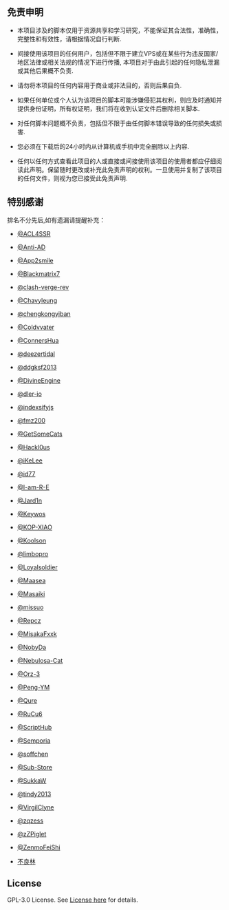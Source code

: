 ## 免责申明
   


- 本项目涉及的脚本仅用于资源共享和学习研究，不能保证其合法性，准确性，完整性和有效性，请根据情况自行判断.

- 间接使用该项目的任何用户，包括但不限于建立VPS或在某些行为违反国家/地区法律或相关法规的情况下进行传播, 本项目对于由此引起的任何隐私泄漏或其他后果概不负责.

- 请勿将本项目的任何内容用于商业或非法目的，否则后果自负.

- 如果任何单位或个人认为该项目的脚本可能涉嫌侵犯其权利，则应及时通知并提供身份证明，所有权证明，我们将在收到认证文件后删除相关脚本.

- 对任何脚本问题概不负责，包括但不限于由任何脚本错误导致的任何损失或损害.

- 您必须在下载后的24小时内从计算机或手机中完全删除以上内容.

- 任何以任何方式查看此项目的人或直接或间接使用该项目的使用者都应仔细阅读此声明。保留随时更改或补充此免责声明的权利。一旦使用并复制了该项目的任何文件，则视为您已接受此免责声明.




## 特别感谢
  

排名不分先后,如有遗漏请提醒补充：

- [@ACL4SSR](https://github.com/ACL4SSR/ACL4SSR)

- [@Anti-AD](https://github.com/privacy-protection-tools/anti-AD)

- [@App2smile](https://github.com/app2smile/rules)

- [@Blackmatrix7](https://github.com/blackmatrix7/ios_rule_script)

- [@clash-verge-rev](https://github.com/clash-verge-rev)

- [@Chavyleung](https://github.com/chavyleung)

- [@chengkongyiban](https://github.com/chengkongyiban)

- [@Coldvvater](https://github.com/Coldvvater)

- [@ConnersHua](https://github.com/ConnersHua/RuleGo/tree/master)

- [@deezertidal](https://github.com/deezertidal)

- [@ddgksf2013](https://github.com/ddgksf2013/)

- [@DivineEngine](https://github.com/DivineEngine)

- [@dler-io](https://github.com/dler-io/Rules)

- [@indexsifyjs](https://github.com/indexsifyjs)

- [@fmz200](https://github.com/fmz200)

- [@GetSomeCats](https://github.com/getsomecat)

- [@Hackl0us](https://github.com/Hackl0us)

- [@iKeLee](https://gitlab.com/lodepuly/vpn_tool)

- [@id77](https://github.com/id77)

- [@I-am-R-E](https://github.com/I-am-R-E)

- [@Jard1n](https://github.com/Jard1n)

- [@Keywos](https://github.com/Keywos)

- [@KOP-XIAO](https://github.com/KOP-XIAO)

- [@Koolson](https://github.com/Koolson)

- [@limbopro](https://github.com/limbopro/Adblock4limbo)

- [@Loyalsoldier](https://github.com/Loyalsoldier)

- [@Maasea](https://github.com/Maasea/)

- [@Masaiki](https://github.com/Masaiki/GeoIP2-CN)

- [@missuo](https://github.com/missuo/ASN-China)
  
- [@Repcz](https://github.com/Repcz/Tool)
  
- [@MisakaFxxk](https://github.com/MisakaFxxk/MisakaF_Subconverter)

- [@NobyDa](https://github.com/NobyDa)

- [@Nebulosa-Cat](https://github.com/Nebulosa-Cat)

- [@Orz-3](https://github.com/Orz-3)

- [@Peng-YM](https://github.com/Peng-YM)

- [@Qure](https://github.com/Koolson/Qure)

- [@RuCu6](https://github.com/RuCu6/QuanX)

- [@ScriptHub](https://github.com/Script-Hub-Org/Script-Hub)

- [@Semporia](https://github.com/Semporia)

- [@soffchen](https://github.com/soffchen/GeoIP2-CN)

- [@Sub-Store](https://github.com/sub-store-org)

- [@SukkaW](https://github.com/SukkaW)

- [@tindy2013](https://github.com/tindy2013)

- [@VirgilClyne](https://github.com/VirgilClyne)

- [@zqzess](https://github.com/zqzess/rule_for_quantumultX)

- [@zZPiglet](https://github.com/zZPiglet/Task/tree/master)

- [@ZenmoFeiShi](https://github.com/ZenmoFeiShi)

- [不良林](https://bulianglin.com/)








## License

GPL-3.0 License. See [License here](https://gitlab.com/Nessk/icon/-/raw/main/LICENSE) for details.
